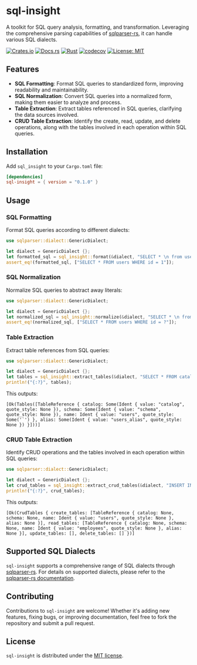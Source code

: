 # sql-insight

A toolkit for SQL query analysis, formatting, and transformation.
Leveraging the comprehensive parsing capabilities of [sqlparser-rs](https://github.com/sqlparser-rs/sqlparser-rs), it can handle various SQL dialects.

[![Crates.io](https://img.shields.io/crates/v/sql-insight.svg)](https://crates.io/crates/sql-insight)
[![Docs.rs](https://docs.rs/sql-insight/badge.svg)](https://docs.rs/sql-insight)
[![Rust](https://github.com/takaebato/sql-insight/actions/workflows/rust.yaml/badge.svg?branch=master)](https://github.com/takaebato/sql-insight/actions/workflows/rust.yaml)
[![codecov](https://codecov.io/gh/takaebato/sql-insight/graph/badge.svg?token=Z1KYAWA3HY)](https://codecov.io/gh/takaebato/sql-insight)
[![License: MIT](https://img.shields.io/badge/License-MIT-blue.svg)](https://opensource.org/licenses/MIT)

## Features

- **SQL Formatting**: Format SQL queries to standardized form, improving readability and maintainability.
- **SQL Normalization**: Convert SQL queries into a normalized form, making them easier to analyze and process.
- **Table Extraction**: Extract tables referenced in SQL queries, clarifying the data sources involved.
- **CRUD Table Extraction**: Identify the create, read, update, and delete operations, along with the tables involved in each operation within SQL queries.

## Installation

Add `sql_insight` to your `Cargo.toml` file:

```toml
[dependencies]
sql-insight = { version = "0.1.0" }
```

## Usage

### SQL Formatting

Format SQL queries according to different dialects:

```rust
use sqlparser::dialect::GenericDialect;

let dialect = GenericDialect {};
let formatted_sql = sql_insight::format(&dialect, "SELECT * \n from users   WHERE id = 1").unwrap();
assert_eq!(formatted_sql, ["SELECT * FROM users WHERE id = 1"]);
```

### SQL Normalization

Normalize SQL queries to abstract away literals:

```rust
use sqlparser::dialect::GenericDialect;

let dialect = GenericDialect {};
let normalized_sql = sql_insight::normalize(&dialect, "SELECT * \n from users   WHERE id = 1").unwrap();
assert_eq!(normalized_sql, ["SELECT * FROM users WHERE id = ?"]);
```

### Table Extraction

Extract table references from SQL queries:

```rust
use sqlparser::dialect::GenericDialect;

let dialect = GenericDialect {};
let tables = sql_insight::extract_tables(&dialect, "SELECT * FROM catalog.schema.`users` as users_alias").unwrap();
println!("{:?}", tables);
```

This outputs:

```
[Ok(Tables([TableReference { catalog: Some(Ident { value: "catalog", quote_style: None }), schema: Some(Ident { value: "schema", quote_style: None }), name: Ident { value: "users", quote_style: Some('`') }, alias: Some(Ident { value: "users_alias", quote_style: None }) }]))]
```

### CRUD Table Extraction

Identify CRUD operations and the tables involved in each operation within SQL queries:

```rust
use sqlparser::dialect::GenericDialect;

let dialect = GenericDialect {};
let crud_tables = sql_insight::extract_crud_tables(&dialect, "INSERT INTO users (name) SELECT name FROM employees").unwrap();
println!("{:?}", crud_tables);
```

This outputs:

```
[Ok(CrudTables { create_tables: [TableReference { catalog: None, schema: None, name: Ident { value: "users", quote_style: None }, alias: None }], read_tables: [TableReference { catalog: None, schema: None, name: Ident { value: "employees", quote_style: None }, alias: None }], update_tables: [], delete_tables: [] })]
```

## Supported SQL Dialects

`sql-insight` supports a comprehensive range of SQL dialects through [sqlparser-rs](https://github.com/sqlparser-rs/sqlparser-rs). For details on supported dialects, please refer to the [sqlparser-rs documentation](https://docs.rs/sqlparser/latest/sqlparser/dialect/index.html#structs).

## Contributing

Contributions to `sql-insight` are welcome! Whether it's adding new features, fixing bugs, or improving documentation, feel free to fork the repository and submit a pull request.

## License

`sql-insight` is distributed under the [MIT license](https://github.com/takaebato/sql-insight/blob/master/LICENSE.txt).
